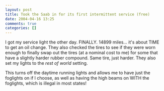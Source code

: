 ```yaml
---
layout: post
title: Took the Saab in for its first intermittent service (free)
date: 2004-04-16 13:25
comments: true
categories: []
---
```

I got my service light the other day. FINALLY. 14899 miles... it's about TIME to get an oil change. They also checked the tires to see if they were worn enough to finally swap out the tires (at a nominal cost to me) for some that have a slightly harder rubber compound. Same tire, just harder. They also set my lights to the <i>rest of world</i> setting.

This turns off the daytime running lights and allows me to have just the foglights on if I choose, as well as having the high beams on WITH the foglights, which is illegal in most states!
